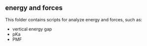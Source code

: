 ## energy and forces
This folder contains scripts for analyze energy and forces, such as:
* vertical energy gap
* pKa
* PMF

